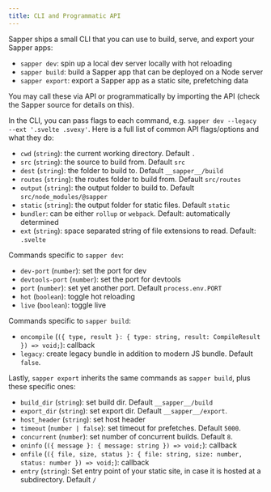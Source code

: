 ```yaml
---
title: CLI and Programmatic API
---
```


Sapper ships a small CLI that you can use to build, serve, and export your Sapper apps:

- `sapper dev`: spin up a local dev server locally with hot reloading
- `sapper build`: build a Sapper app that can be deployed on a Node server
- `sapper export`: export a Sapper app as a static site, prefetching data

You may call these via API or programmatically by importing the API (check the Sapper source for details on this).

In the CLI, you can pass flags to each command, e.g. `sapper dev --legacy --ext '.svelte .svexy'`. Here is a full list of common API flags/options and what they do:

- `cwd` (`string`): the current working directory. Default `.`
- `src` (`string`): the source to build from. Default `src`
- `dest` (`string`): the folder to build to. Default `__sapper__/build`
- `routes` (`string`): the routes folder to build from. Default `src/routes`
- `output` (`string`): the output folder to build to. Default `src/node_modules/@sapper`
- `static` (`string`): the output folder for static files. Default `static`
- `bundler`: can be either `rollup` or `webpack`. Default: automatically determined
- `ext` (`string`): space separated string of file extensions to read. Default: `.svelte`

Commands specific to `sapper dev`:

- `dev-port` (`number`): set the port for dev
- `devtools-port` (`number`): set the port for devtools
- `port` (`number`): set yet another port. Default `process.env.PORT`
- `hot` (`boolean`): toggle hot reloading
- `live` (`boolean`): toggle live

Commands specific to `sapper build`:

- `oncompile` (`({ type, result }: { type: string, result: CompileResult }) => void;`): callback
- `legacy`: create legacy bundle in addition to modern JS bundle. Default `false`.

Lastly, `sapper export` inherits the same commands as `sapper build`, plus these specific ones:

- `build_dir` (`string`): set build dir. Default `__sapper__/build`
- `export_dir` (`string`): set export dir. Default `__sapper__/export`.
- `host_header` (`string`): set host header
- `timeout` (`number | false`): set timeout for prefetches. Default `5000`.
- `concurrent` (`number`): set number of concurrent builds. Default `8`.
- `oninfo` (`({ message }: { message: string }) => void;`): callback
- `onfile` (`({ file, size, status }: { file: string, size: number, status: number }) => void;`): callback
- `entry` (`string`): Set entry point of your static site, in case it is hosted at a subdirectory. Default `/`
